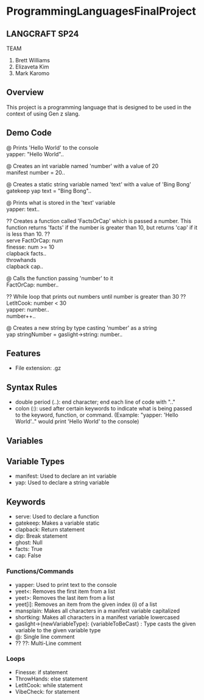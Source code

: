 # ProgrammingLanguagesFinalProject

## LANGCRAFT SP24
TEAM
1. Brett Williams
2. Elizaveta Kim
3. Mark Karomo

## Overview
This project is a programming language that is designed to be used in the context of using Gen z slang.

## Demo Code
@ Prints 'Hello World' to the console\
yapper: "Hello World"..

@ Creates an int variable named 'number' with a value of 20\
manifest number = 20..

@ Creates a static string variable named 'text' with a value of 'Bing Bong'\
gatekeep yap text = "Bing Bong"..

@ Prints what is stored in the 'text' variable\
yapper: text..

?? Creates a function called 'FactsOrCap' which is passed a number.
This function returns 'facts' if the number is greater than 10, 
but returns 'cap' if it is less than 10. ?? \
serve FactOrCap: num\
    finesse: num >= 10\
        clapback facts..\
    throwhands\
        clapback cap..

@ Calls the function passing 'number' to it\
FactOrCap: number..

?? While loop that prints out numbers until number is greater than
30 ?? \
LetItCook: number < 30\
    yapper: number..\
    number++..

@ Creates a new string by type casting 'number' as a string\
yap stringNumber = gaslight->string: number..

## Features
- File extension: .gz

## Syntax Rules
- double period (..): end character; end each line of code with ".."
- colon (:): used after certain keywords to indicate what is being passed to the keyword, function, or command. (Example: "yapper: 'Hello World'.." would print 'Hello World' to the console) 

## Variables


## Variable Types
- manifest: Used to declare an int variable
- yap: Used to declare a string variable

## Keywords
- serve: Used to declare a function
- gatekeep: Makes a variable static
- clapback: Return statement
- dip: Break statement
- ghost: Null
- facts: True
- cap: False

### Functions/Commands
- yapper: Used to print text to the console
- yeet<: Removes the first item from a list
- yeet>: Removes the last item from a list
- yeet[i]: Removes an item from the given index (i) of a list
- mansplain: Makes all characters in a manifest variable capitalized
- shortking: Makes all characters in a manifest variable lowercased
- gaslight->{newVariableType}: {variableToBeCast} : Type casts the given variable to the given variable type
- @: Single line comment
- ?? ??: Multi-Line comment

### Loops
- Finesse: if statement
- ThrowHands: else statement
- LetItCook: while statement
- VibeCheck: for statement

